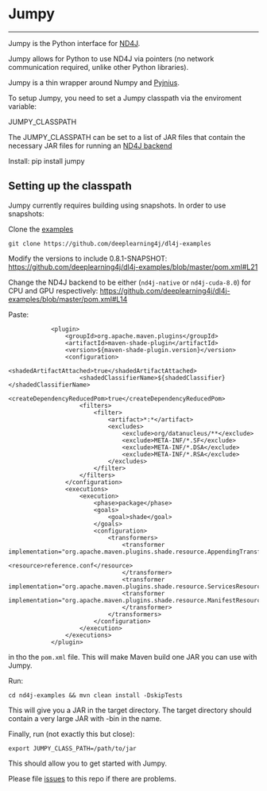 # Jumpy
--------------------------

Jumpy is the Python interface for [ND4J](https://nd4j.org).

Jumpy allows for Python to use ND4J via pointers (no network communication required, unlike other Python libraries).

Jumpy is a thin wrapper around Numpy and [Pyjnius](https://github.com/kivy/pyjnius).

To setup Jumpy, you need to set a Jumpy classpath via the enviroment variable:

JUMPY_CLASSPATH

The JUMPY_CLASSPATH can be set to a list of JAR files that contain the necessary JAR files for running an [ND4J backend](http://nd4j.org/backend.html)

Install:
pip install jumpy

Setting up the classpath
--------------------------------------------------

Jumpy currently requires building using snapshots. In order to use snapshots:

Clone the [examples](https://github.com/deeplearning4j/dl4j-examples)
```
git clone https://github.com/deeplearning4j/dl4j-examples
```

Modify the versions to include 0.8.1-SNAPSHOT:
https://github.com/deeplearning4j/dl4j-examples/blob/master/pom.xml#L21

Change the ND4J backend to be either (`nd4j-native` or `nd4j-cuda-8.0`) for CPU and GPU respectively:
https://github.com/deeplearning4j/dl4j-examples/blob/master/pom.xml#L14

Paste:
```
            <plugin>
                <groupId>org.apache.maven.plugins</groupId>
                <artifactId>maven-shade-plugin</artifactId>
                <version>${maven-shade-plugin.version}</version>
                <configuration>
                    <shadedArtifactAttached>true</shadedArtifactAttached>
                    <shadedClassifierName>${shadedClassifier}</shadedClassifierName>
                    <createDependencyReducedPom>true</createDependencyReducedPom>
                    <filters>
                        <filter>
                            <artifact>*:*</artifact>
                            <excludes>
                                <exclude>org/datanucleus/**</exclude>
                                <exclude>META-INF/*.SF</exclude>
                                <exclude>META-INF/*.DSA</exclude>
                                <exclude>META-INF/*.RSA</exclude>
                            </excludes>
                        </filter>
                    </filters>
                </configuration>
                <executions>
                    <execution>
                        <phase>package</phase>
                        <goals>
                            <goal>shade</goal>
                        </goals>
                        <configuration>
                            <transformers>
                                <transformer implementation="org.apache.maven.plugins.shade.resource.AppendingTransformer">
                                    <resource>reference.conf</resource>
                                </transformer>
                                <transformer implementation="org.apache.maven.plugins.shade.resource.ServicesResourceTransformer"/>
                                <transformer implementation="org.apache.maven.plugins.shade.resource.ManifestResourceTransformer">
                                </transformer>
                            </transformers>
                        </configuration>
                    </execution>
                </executions>
            </plugin>
```

in tho the `pom.xml` file. This will make Maven build one JAR you can use with Jumpy.

Run:
```
cd nd4j-examples && mvn clean install -DskipTests
```

This will give you a JAR in the target directory. The target directory should contain a very large JAR with -bin in the name.

Finally,  run (not exactly this but close):
```
export JUMPY_CLASS_PATH=/path/to/jar
```

This should allow you to get started with Jumpy.

Please file [issues](https://github.com/deeplearning4j/jumpy/issues) to this repo if there are problems.
